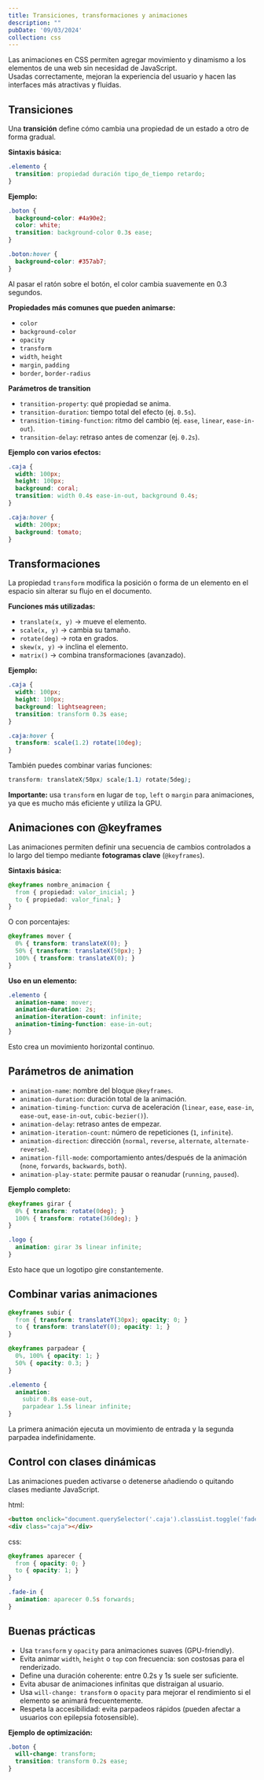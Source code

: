 ```yaml
---
title: Transiciones, transformaciones y animaciones 
description: ""
pubDate: '09/03/2024'
collection: css
---
```


Las animaciones en CSS permiten agregar movimiento y dinamismo a los elementos de una web sin necesidad de JavaScript.  
Usadas correctamente, mejoran la experiencia del usuario y hacen las interfaces más atractivas y fluidas.

## Transiciones

Una **transición** define cómo cambia una propiedad de un estado a otro de forma gradual.

**Sintaxis básica:**

```css
.elemento {
  transition: propiedad duración tipo_de_tiempo retardo;
}
```

**Ejemplo:**
```css
.boton {
  background-color: #4a90e2;
  color: white;
  transition: background-color 0.3s ease;
}

.boton:hover {
  background-color: #357ab7;
}
```

Al pasar el ratón sobre el botón, el color cambia suavemente en 0.3 segundos.

**Propiedades más comunes que pueden animarse:**
- `color`
- `background-color`
- `opacity`
- `transform`
- `width`, `height`
- `margin`, `padding`
- `border`, `border-radius`

**Parámetros de transition**
- `transition-property`: qué propiedad se anima.
- `transition-duration`: tiempo total del efecto (ej. `0.5s`).
- `transition-timing-function`: ritmo del cambio (ej. `ease`, `linear`, `ease-in-out`).
- `transition-delay`: retraso antes de comenzar (ej. `0.2s`).

**Ejemplo con varios efectos:**
```css
.caja {
  width: 100px;
  height: 100px;
  background: coral;
  transition: width 0.4s ease-in-out, background 0.4s;
}

.caja:hover {
  width: 200px;
  background: tomato;
}
```

## Transformaciones

La propiedad `transform` modifica la posición o forma de un elemento en el espacio sin alterar su flujo en el documento.

**Funciones más utilizadas:**
- `translate(x, y)` → mueve el elemento.
- `scale(x, y)` → cambia su tamaño.
- `rotate(deg)` → rota en grados.
- `skew(x, y)` → inclina el elemento.
- `matrix()` → combina transformaciones (avanzado).

**Ejemplo:**
```css
.caja {
  width: 100px;
  height: 100px;
  background: lightseagreen;
  transition: transform 0.3s ease;
}

.caja:hover {
  transform: scale(1.2) rotate(10deg);
}
```

También puedes combinar varias funciones:
```css
transform: translateX(50px) scale(1.1) rotate(5deg);
```

**Importante:** usa `transform` en lugar de `top`, `left` o `margin` para animaciones, ya que es mucho más eficiente y utiliza la GPU.

## Animaciones con @keyframes

Las animaciones permiten definir una secuencia de cambios controlados a lo largo del tiempo mediante **fotogramas clave** (`@keyframes`).

**Sintaxis básica:**
```css
@keyframes nombre_animacion {
  from { propiedad: valor_inicial; }
  to { propiedad: valor_final; }
}
```

O con porcentajes:
```css
@keyframes mover {
  0% { transform: translateX(0); }
  50% { transform: translateX(50px); }
  100% { transform: translateX(0); }
}
```

**Uso en un elemento:**
```css
.elemento {
  animation-name: mover;
  animation-duration: 2s;
  animation-iteration-count: infinite;
  animation-timing-function: ease-in-out;
}
```

Esto crea un movimiento horizontal continuo.

## Parámetros de animation

- `animation-name`: nombre del bloque `@keyframes`.
- `animation-duration`: duración total de la animación.
- `animation-timing-function`: curva de aceleración (`linear`, `ease`, `ease-in`, `ease-out`, `ease-in-out`, `cubic-bezier()`).
- `animation-delay`: retraso antes de empezar.
- `animation-iteration-count`: número de repeticiones (`1`, `infinite`).
- `animation-direction`: dirección (`normal`, `reverse`, `alternate`, `alternate-reverse`).
- `animation-fill-mode`: comportamiento antes/después de la animación (`none`, `forwards`, `backwards`, `both`).
- `animation-play-state`: permite pausar o reanudar (`running`, `paused`).

**Ejemplo completo:**
```css
@keyframes girar {
  0% { transform: rotate(0deg); }
  100% { transform: rotate(360deg); }
}

.logo {
  animation: girar 3s linear infinite;
}
```

Esto hace que un logotipo gire constantemente.

## Combinar varias animaciones

```css
@keyframes subir {
  from { transform: translateY(30px); opacity: 0; }
  to { transform: translateY(0); opacity: 1; }
}

@keyframes parpadear {
  0%, 100% { opacity: 1; }
  50% { opacity: 0.3; }
}

.elemento {
  animation:
    subir 0.8s ease-out,
    parpadear 1.5s linear infinite;
}
```

La primera animación ejecuta un movimiento de entrada y la segunda parpadea indefinidamente.

## Control con clases dinámicas

Las animaciones pueden activarse o detenerse añadiendo o quitando clases mediante JavaScript.

html:
```html
<button onclick="document.querySelector('.caja').classList.toggle('fade-in')">Animar</button>
<div class="caja"></div>
```

css:
```css
@keyframes aparecer {
  from { opacity: 0; }
  to { opacity: 1; }
}

.fade-in {
  animation: aparecer 0.5s forwards;
}
```

## Buenas prácticas

- Usa `transform` y `opacity` para animaciones suaves (GPU-friendly).  
- Evita animar `width`, `height` o `top` con frecuencia: son costosas para el renderizado.  
- Define una duración coherente: entre 0.2s y 1s suele ser suficiente.  
- Evita abusar de animaciones infinitas que distraigan al usuario.  
- Usa `will-change: transform` o `opacity` para mejorar el rendimiento si el elemento se animará frecuentemente.  
- Respeta la accesibilidad: evita parpadeos rápidos (pueden afectar a usuarios con epilepsia fotosensible).

**Ejemplo de optimización:**
```css
.boton {
  will-change: transform;
  transition: transform 0.2s ease;
}
```
